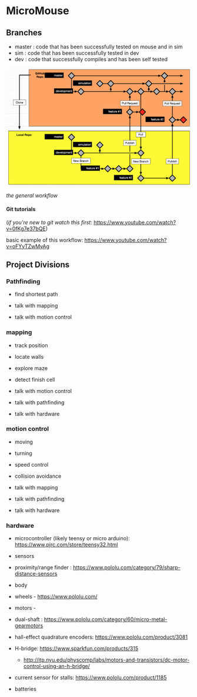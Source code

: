 # MicroMouse #

## Branches
* master : code that has been successfully tested on mouse and in sim
* sim : code that has been successfully tested in dev
* dev : code that successfully compiles and has been self tested

![alt branches](https://github.com/SRJC-Computer-Science-Club/micromouse/blob/master/workflow.png)

*the general workflow*

#### Git tutorials

(*if you're new to git watch this first:* https://www.youtube.com/watch?v=0fKg7e37bQE)

basic example of this workflow: https://www.youtube.com/watch?v=oFYyTZwMyAg

## Project Divisions

### Pathfinding

* find shortest path

* talk with mapping

* talk with motion control

### mapping

* track position

* locate walls

* explore maze

* detect finish cell

* talk with motion control

* talk with pathfinding

* talk with hardware

### motion control

* moving

* turning

* speed control

* collision avoidance

* talk with mapping

* talk with pathfinding

* talk with hardware

### hardware


* microcontroller (likely teensy or micro arduino): https://www.pjrc.com/store/teensy32.html

* sensors
 * proximity/range finder : https://www.pololu.com/category/79/sharp-distance-sensors

* body

* wheels - https://www.pololu.com/  

* motors -  
 * dual-shaft : https://www.pololu.com/category/60/micro-metal-gearmotors
 * hall-effect quadrature encoders: https://www.pololu.com/product/3081
 * H-bridge: https://www.sparkfun.com/products/315
   * http://itp.nyu.edu/physcomp/labs/motors-and-transistors/dc-motor-control-using-an-h-bridge/
 * current sensor for stalls: https://www.pololu.com/product/1185

* batteries
